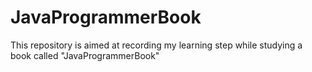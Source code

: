 # JavaProgrammerBook   
This repository is aimed at recording my learning step while studying a book called "JavaProgrammerBook"
